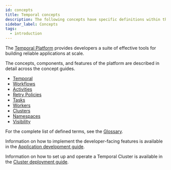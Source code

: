 ```yaml
---
id: concepts
title: Temporal concepts
description: The following concepts have specific definitions within the context of the Temporal Platform.
sidebar_label: Concepts
tags:
  - introduction
---
```


The [Temporal Platform](/temporal) provides developers a suite of effective tools for building reliable applications at scale.

The concepts, components, and features of the platform are described in detail across the concept guides.

- [Temporal](/temporal)
- [Workflows](/workflows)
- [Activities](/activities)
- [Retry Policies](/retry-policies)
- [Tasks](/tasks)
- [Workers](/workers)
- [Clusters](/clusters)
- [Namespaces](/namespaces)
- [Visibility](/visibility)

For the complete list of defined terms, see the [Glossary](/glossary).

Information on how to implement the developer-facing features is available in the [Application development guide](/application-development).

Information on how to set up and operate a Temporal Cluster is available in the [Cluster deployment guide](/cluster-deployment-guide).
